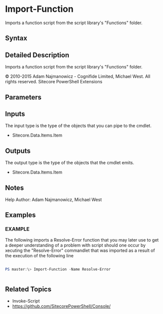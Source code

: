 # Import-Function 
 
Imports a function script from the script library's "Functions" folder. 
 
## Syntax 
 
 
## Detailed Description 
 
Imports a function script from the script library's "Functions" folder. 
 
© 2010-2015 Adam Najmanowicz - Cognifide Limited, Michael West. All rights reserved. Sitecore PowerShell Extensions 
 
## Parameters 
 
## Inputs 
 
The input type is the type of the objects that you can pipe to the cmdlet. 
 
* Sitecore.Data.Items.Item 
 
## Outputs 
 
The output type is the type of the objects that the cmdlet emits. 
 
* Sitecore.Data.Items.Item 
 
## Notes 
 
Help Author: Adam Najmanowicz, Michael West 
 
## Examples 
 
### EXAMPLE 
 
The following imports a Resolve-Error function that you may later use to get a deeper understanding of a problem with script should one occur by xecuting the "Resolve-Error" commandlet 
that was imported as a result of the execution of the following line 
 
```powershell   
 
PS master:\> Import-Function -Name Resolve-Error 
 
``` 
 
## Related Topics 
 
* Invoke-Script
* <a href='https://github.com/SitecorePowerShell/Console/' target='_blank'>https://github.com/SitecorePowerShell/Console/</a><br/>


